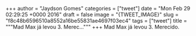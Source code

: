 
+++
author = "Jaydson Gomes"
categories = ["tweet"]
date = "Mon Feb 29 02:29:25 +0000 2016"
draft = false
image = "{TWEET_IMAGE}"
slug = "f8c48b6596510a8552a16be55831ae4697f03ec4"
tags = ["tweet"]
title = """Mad Max já levou 3. Merec..."""
+++
Mad Max já levou 3. Merecido.
